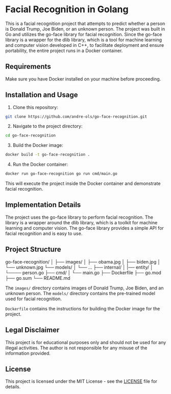 # Facial Recognition in Golang

This is a facial recognition project that attempts to predict whether a person is Donald Trump, Joe Biden, or an unknown person. The project was built in Go and utilizes the go-face library for facial recognition. Since the go-face library is a wrapper for the dlib library, which is a tool for machine learning and computer vision developed in C++, to facilitate deployment and ensure portability, the entire project runs in a Docker container.

## Requirements

Make sure you have Docker installed on your machine before proceeding.

## Installation and Usage

1. Clone this repository:

```bash
git clone https://github.com/andre-ols/go-face-recognition.git
```

2. Navigate to the project directory:

```bash
cd go-face-recognition
```

3. Build the Docker image:

```bash
docker build -t go-face-recognition .
```

4. Run the Docker container:

```bash
docker run go-face-recognition go run cmd/main.go
```

This will execute the project inside the Docker container and demonstrate facial recognition.

## Implementation Details

The project uses the go-face library to perform facial recognition. The library is a wrapper around the dlib library, which is a toolkit for machine learning and computer vision. The go-face library provides a simple API for facial recognition and is easy to use.

## Project Structure

go-face-recognition/
│
├── images/
│ ├── obama.jpg
│ ├── biden.jpg
│ └── unknown.jpg
└── models/
│ └── ...
├── internal/
│ |── entity/
│ └──── person.go
├── cmd/
│ └── main.go
├── Dockerfile
├── go.mod
├── go.sum
└── README.md

The `images/` directory contains images of Donald Trump, Joe Biden, and an unknown person. The `models/` directory contains the pre-trained model used for facial recognition.

`Dockerfile` contains the instructions for building the Docker image for the project.

## Legal Disclaimer

This project is for educational purposes only and should not be used for any illegal activities. The author is not responsible for any misuse of the information provided.

## License

This project is licensed under the MIT License - see the [LICENSE](LICENSE) file for details.
